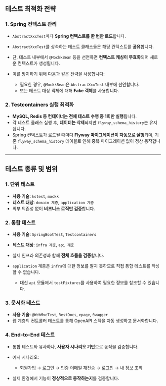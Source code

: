 ## 테스트 최적화 전략

### 1. Spring 컨텍스트 관리

* `AbstractXxxTest`마다 **Spring 컨텍스트를 한 번만 로드**합니다.
* `AbstractXxxTest`를 상속하는 테스트 클래스들은 해당 컨텍스트를 **공유**합니다.
* 단, 테스트 내부에서 `@MockkBean` 등을 선언하면 **컨텍스트 캐싱이 무효화**되어 새로운 컨텍스트가 생성됩니다.
* 이를 방지하기 위해 다음과 같은 전략을 사용합니다:

    * 필요한 경우, `@MockkBean`은 `AbstractXxxTest` 내부에 선언합니다.
    * 또는 테스트 대상 객체에 대해 **Fake 객체**를 사용합니다.

### 2. Testcontainers 실행 최적화

* **MySQL, Redis 등 컨테이너는 전체 테스트 수행 중 1회만 실행**됩니다.
* 각 테스트 클래스 실행 후, **데이터는 삭제**되지만 `flyway_schema_history`는 유지됩니다.
* Spring 컨텍스트가 로드될 때마다 **Flyway 마이그레이션이 자동으로 실행**되며,
  기존 `flyway_schema_history` 테이블로 인해 중복 마이그레이션 없이 정상 동작합니다.

---

## 테스트 종류 및 범위

### 1. 단위 테스트

* **사용 기술**: `kotest`, `mockk`
* **테스트 대상**: `domain 계층`, `application 계층`
* 외부 의존성 없이 **비즈니스 로직만 검증**합니다.

### 2. 통합 테스트

* **사용 기술**: `SpringBootTest`, `Testcontainers`
* **테스트 대상**: `infra 계층`, `api 계층`
* 실제 인프라 의존성과 함께 **전체 흐름을 검증**합니다.
* `application` 계층은 `infra`에 대한 정보를 알지 못하므로 직접 통합 테스트를 작성할 수 없습니다.

    * 대신 `api` 모듈에서 `testFixtures`를 사용하여 필요한 정보를 참조할 수 있습니다.

### 3. 문서화 테스트

* **사용 기술**: `@WebMvcTest`, `RestDocs`, `epage`, `Swagger`
* 웹 계층의 컨트롤러 테스트를 통해 OpenAPI 스펙을 자동 생성하고 문서화합니다.

### 4. End-to-End 테스트

* 통합 테스트와 유사하나, **사용자 시나리오 기반**으로 동작을 검증합니다.
* 예시 시나리오:

    * 회원가입 → 로그인 → 인증 이메일 재전송 → 로그인 → 내 정보 조회
* 실제 환경에서 기능이 **정상적으로 동작하는지**를 검증합니다.

